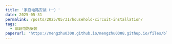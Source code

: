 ```yaml
---
title: '家庭电路安装（一）'
date: 2025-05-31
permalink: /posts/2025/05/31/household-circuit-installation/
tags:
  - 家庭电路安装
paperurl: 'https://mengzhu0308.github.io/mengzhu0308.githup.io/files/blog/household-circuit-installation/2025-05-31-household-circuit-installation.pdf'
---
```


